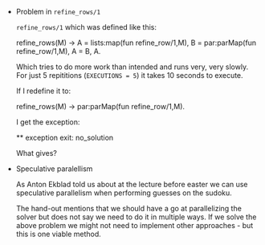 * Problem in `refine_rows/1`

  `refine_rows/1` which was defined like this:

    refine_rows(M) ->
        A = lists:map(fun refine_row/1,M),
        B = par:parMap(fun refine_row/1,M),
        A = B,
        A.

  Which tries to do more work than intended and runs very, very slowly.
  For just 5 repititions (`EXECUTIONS = 5`) it takes 10 seconds to
  execute.

  If I redefine it to:

    refine_rows(M) ->
        par:parMap(fun refine_row/1,M).

  I get the exception:

    ** exception exit: no_solution

  What gives?

* Speculative paralellism

  As Anton Ekblad told us about at the lecture before easter
  we can use speculative parallelism when performing guesses
  on the sudoku.

  The hand-out mentions that we should have a go at parallelizing
  the solver but does not say we need to do it in multiple ways.
  If we solve the above problem we might not need to implement
  other approaches - but this is one viable method.
